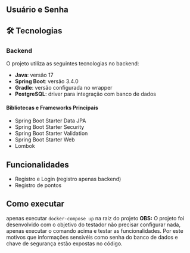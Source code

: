 
## Usuário e Senha


## 🛠️ Tecnologias

### Backend
O projeto utiliza as seguintes tecnologias no backend:

- **Java**: versão 17  
- **Spring Boot**: versão 3.4.0  
- **Gradle**: versão configurada no wrapper  
- **PostgreSQL**: driver para integração com banco de dados  

#### Bibliotecas e Frameworks Principais
- Spring Boot Starter Data JPA  
- Spring Boot Starter Security  
- Spring Boot Starter Validation  
- Spring Boot Starter Web  
- Lombok  

## Funcionalidades
- Registro e Login (registro apenas backend)
- Registro de pontos

## Como executar
apenas executar `docker-compose up` na raiz do projeto
**OBS:** O projeto foi desenvolvido com o objetivo do testador não precisar configurar nada, apenas executar o comando acima e testar as funcionalidades. Por este motivos que informações sensivéis como senha do banco de dados e chave de segurança estão expostas no código.
